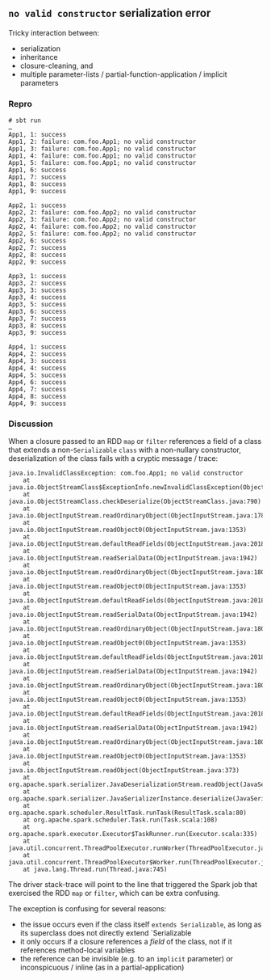 ## `no valid constructor` serialization error
 
Tricky interaction between:

- serialization
- inheritance
- closure-cleaning, and
- multiple parameter-lists / partial-function-application / implicit parameters

### Repro

```shell
# sbt run
…
App1, 1: success
App1, 2: failure: com.foo.App1; no valid constructor
App1, 3: failure: com.foo.App1; no valid constructor
App1, 4: failure: com.foo.App1; no valid constructor
App1, 5: failure: com.foo.App1; no valid constructor
App1, 6: success
App1, 7: success
App1, 8: success
App1, 9: success

App2, 1: success
App2, 2: failure: com.foo.App2; no valid constructor
App2, 3: failure: com.foo.App2; no valid constructor
App2, 4: failure: com.foo.App2; no valid constructor
App2, 5: failure: com.foo.App2; no valid constructor
App2, 6: success
App2, 7: success
App2, 8: success
App2, 9: success

App3, 1: success
App3, 2: success
App3, 3: success
App3, 4: success
App3, 5: success
App3, 6: success
App3, 7: success
App3, 8: success
App3, 9: success

App4, 1: success
App4, 2: success
App4, 3: success
App4, 4: success
App4, 5: success
App4, 6: success
App4, 7: success
App4, 8: success
App4, 9: success
``` 

### Discussion

When a closure passed to an RDD `map` or `filter` references a field of a class that extends a non-`Serializable` `class` with a non-nullary constructor, deserialization of the class fails with a cryptic message / trace:

```
java.io.InvalidClassException: com.foo.App1; no valid constructor
	at java.io.ObjectStreamClass$ExceptionInfo.newInvalidClassException(ObjectStreamClass.java:150)
	at java.io.ObjectStreamClass.checkDeserialize(ObjectStreamClass.java:790)
	at java.io.ObjectInputStream.readOrdinaryObject(ObjectInputStream.java:1782)
	at java.io.ObjectInputStream.readObject0(ObjectInputStream.java:1353)
	at java.io.ObjectInputStream.defaultReadFields(ObjectInputStream.java:2018)
	at java.io.ObjectInputStream.readSerialData(ObjectInputStream.java:1942)
	at java.io.ObjectInputStream.readOrdinaryObject(ObjectInputStream.java:1808)
	at java.io.ObjectInputStream.readObject0(ObjectInputStream.java:1353)
	at java.io.ObjectInputStream.defaultReadFields(ObjectInputStream.java:2018)
	at java.io.ObjectInputStream.readSerialData(ObjectInputStream.java:1942)
	at java.io.ObjectInputStream.readOrdinaryObject(ObjectInputStream.java:1808)
	at java.io.ObjectInputStream.readObject0(ObjectInputStream.java:1353)
	at java.io.ObjectInputStream.defaultReadFields(ObjectInputStream.java:2018)
	at java.io.ObjectInputStream.readSerialData(ObjectInputStream.java:1942)
	at java.io.ObjectInputStream.readOrdinaryObject(ObjectInputStream.java:1808)
	at java.io.ObjectInputStream.readObject0(ObjectInputStream.java:1353)
	at java.io.ObjectInputStream.defaultReadFields(ObjectInputStream.java:2018)
	at java.io.ObjectInputStream.readSerialData(ObjectInputStream.java:1942)
	at java.io.ObjectInputStream.readOrdinaryObject(ObjectInputStream.java:1808)
	at java.io.ObjectInputStream.readObject0(ObjectInputStream.java:1353)
	at java.io.ObjectInputStream.readObject(ObjectInputStream.java:373)
	at org.apache.spark.serializer.JavaDeserializationStream.readObject(JavaSerializer.scala:75)
	at org.apache.spark.serializer.JavaSerializerInstance.deserialize(JavaSerializer.scala:114)
	at org.apache.spark.scheduler.ResultTask.runTask(ResultTask.scala:80)
	at org.apache.spark.scheduler.Task.run(Task.scala:108)
	at org.apache.spark.executor.Executor$TaskRunner.run(Executor.scala:335)
	at java.util.concurrent.ThreadPoolExecutor.runWorker(ThreadPoolExecutor.java:1142)
	at java.util.concurrent.ThreadPoolExecutor$Worker.run(ThreadPoolExecutor.java:617)
	at java.lang.Thread.run(Thread.java:745)
```

The driver stack-trace will point to the line that triggered the Spark job that exercised the RDD `map` or `filter`, which can be extra confusing.

The exception is confusing for several reasons:
- the issue occurs even if the class itself `extends Serializable`, as long as its superclass does not directly extend `Serializable
- it only occurs if a closure references a *field* of the class, not if it references method-local variables
- the reference can be invisible (e.g. to an `implicit` parameter) or inconspicuous / inline (as in a partial-application)

